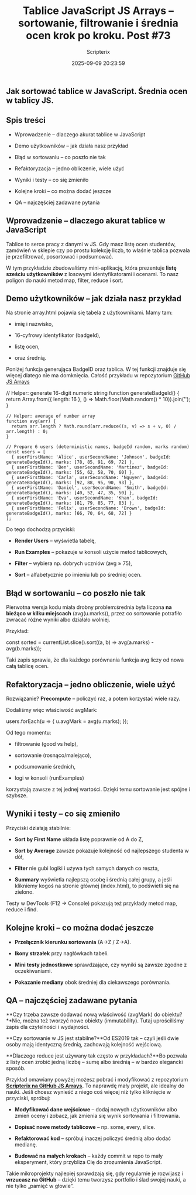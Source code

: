﻿---
title: "Tablice JavaScript JS Arrays – sortowanie, filtrowanie i średnia ocen krok po kroku. Post #73"
date: 2025-09-09 20:23:59
author: Scripterix
slug: tablice-javascript-js-arrays-sortowanie-filtrowanie-i-srednia-ocen-krok-po-kroku
post_id: 2048
categories:
  - "Coding Corner"
  - "Wyzwanie"
tags:
  - "js dom"
  - "programming"
original_url: "https://opengateweb.com/posts/tablice-javascript-js-arrays-sortowanie-filtrowanie-i-srednia-ocen-krok-po-kroku/"
---

## Jak sortować tablice w JavaScript. Średnia ocen w tablicy JS.

## Spis treści

- Wprowadzenie – dlaczego akurat tablice w JavaScript

- Demo użytkowników – jak działa nasz przykład

- Błąd w sortowaniu – co poszło nie tak

- Refaktoryzacja – jedno obliczenie, wiele użyć

- Wyniki i testy – co się zmieniło

- Kolejne kroki – co można dodać jeszcze

- QA – najczęściej zadawane pytania

## Wprowadzenie – dlaczego akurat tablice w JavaScript

Tablice to serce pracy z danymi w JS. Gdy masz listę ocen studentów, zamówień w sklepie czy po prostu kolekcję liczb, to właśnie tablica pozwala je przefiltrować, posortować i podsumować.

W tym przykładzie zbudowaliśmy mini-aplikację, która prezentuje **listę sześciu użytkowników** z losowymi identyfikatorami i ocenami. To nasz poligon do nauki metod map, filter, reduce i sort.

## Demo użytkowników – jak działa nasz przykład

Na stronie array.html pojawia się tabela z użytkownikami. Mamy tam:

- imię i nazwisko,

- 16-cyfrowy identyfikator (badgeId),

- listę ocen,

- oraz średnią.

Poniżej funkcja generująca BadgeID oraz tablica. W tej funkcji znajduje się więcej dlatego nie ma domknięcia. Całość przykładu w repozytorium [GitHub JS Arrays](https://github.com/Scripterix/Array-JS)

// Helper: generate 16-digit numeric string
    function generateBadgeId() {
      return Array.from({ length: 16 }, () => Math.floor(Math.random() * 10)).join('');
    }

    // Helper: average of number array
    function avg(arr) {
      return arr.length ? Math.round(arr.reduce((s, v) => s + v, 0) / arr.length) : 0;
    }

    // Prepare 6 users (deterministic names, badgeId random, marks random)
    const users = [
      { userFirstName: 'Alice', userSecondName: 'Johnson', badgeId: generateBadgeId(), marks: [78, 85, 91, 69, 72] },
      { userFirstName: 'Ben', userSecondName: 'Martinez', badgeId: generateBadgeId(), marks: [55, 62, 58, 70, 60] },
      { userFirstName: 'Carla', userSecondName: 'Nguyen', badgeId: generateBadgeId(), marks: [92, 88, 95, 90, 93] },
      { userFirstName: 'Daniel', userSecondName: 'Smith', badgeId: generateBadgeId(), marks: [40, 52, 47, 35, 50] },
      { userFirstName: 'Eva', userSecondName: 'Khan', badgeId: generateBadgeId(), marks: [81, 79, 85, 77, 83] },
      { userFirstName: 'Felix', userSecondName: 'Brown', badgeId: generateBadgeId(), marks: [66, 70, 64, 68, 72] }
    ];

Do tego dochodzą przyciski:

- **Render Users** – wyświetla tabelę,

- **Run Examples** – pokazuje w konsoli użycie metod tablicowych,

- **Filter** – wybiera np. dobrych uczniów (avg ≥ 75),

- **Sort** – alfabetycznie po imieniu lub po średniej ocen.

## Błąd w sortowaniu – co poszło nie tak

Pierwotna wersja kodu miała drobny problem:średnia była liczona **na bieżąco w kilku miejscach** (avg(u.marks)), przez co sortowanie potrafiło zwracać różne wyniki albo działało wolniej.

Przykład:

const sorted = currentList.slice().sort((a, b) => avg(a.marks) - avg(b.marks));

Taki zapis sprawia, że dla każdego porównania funkcja avg liczy od nowa całą tablicę ocen.

## Refaktoryzacja – jedno obliczenie, wiele użyć

Rozwiązanie? **Precompute** – policzyć raz, a potem korzystać wiele razy.

Dodaliśmy więc właściwość avgMark:

users.forEach(u => { 
  u.avgMark = avg(u.marks); 
});

Od tego momentu:

- filtrowanie (good vs help),

- sortowanie (rosnąco/malejąco),

- podsumowanie średnich,

- logi w konsoli (runExamples)

korzystają zawsze z tej jednej wartości. Dzięki temu sortowanie jest spójne i szybsze.

## Wyniki i testy – co się zmieniło

Przyciski działają stabilnie:

- **Sort by First Name** układa listę poprawnie od A do Z,

- **Sort by Average** zawsze pokazuje kolejność od najlepszego studenta w dół,

- **Filter** nie gubi logiki i używa tych samych danych co reszta,

- **Summary** wyświetla najlepszą osobę i średnią całej grupy, a jeśli klikniemy kogoś na stronie głównej (index.html), to podświetli się na zielono.

Testy w DevTools (F12 → Console) pokazują też przykłady metod map, reduce i find.

## Kolejne kroki – co można dodać jeszcze

- **Przełącznik kierunku sortowania** (A→Z / Z→A).

- **Ikony strzałek** przy nagłówkach tabeli.

- **Mini testy jednostkowe** sprawdzające, czy wyniki są zawsze zgodne z oczekiwaniami.

- **Pokazanie mediany** obok średniej dla ciekawszego porównania.

## QA – najczęściej zadawane pytania

**Czy trzeba zawsze dodawać nową właściwość (avgMark) do obiektu?**Nie, można też tworzyć nowe obiekty (immutability). Tutaj uprościliśmy zapis dla czytelności i wydajności.

**Czy sortowanie w JS jest stabilne?**Od ES2019 tak – czyli jeśli dwie osoby mają identyczną średnią, zachowają kolejność wejściową.

**Dlaczego reduce jest używany tak często w przykładach?**Bo pozwala z listy ocen zrobić jedną liczbę – sumę albo średnią – w bardzo elegancki sposób.

Przykład omawiany powyżej możesz pobrać i modyfikować z repozytorium **[Scripterix na GitHub JS Arrays](https://github.com/Scripterix/Array-JS).** To naprawdę mały projekt, ale idealny do nauki. Jeśli chcesz wynieść z niego coś więcej niż tylko kliknięcie w przyciski, spróbuj:

- **Modyfikować dane wejściowe** – dodaj nowych użytkowników albo zmień oceny i zobacz, jak zmienia się wynik sortowania i filtrowania.

- **Dopisać nowe metody tablicowe** – np. some, every, slice.

- **Refaktorować kod** – spróbuj inaczej policzyć średnią albo dodać medianę.

- **Budować na małych krokach** – każdy commit w repo to mały eksperyment, który przybliża Cię do zrozumienia JavaScript.

Takie mikroprojekty najlepiej sprawdzają się, gdy regularnie je rozwijasz i **wrzucasz na GitHub** – dzięki temu tworzysz portfolio i ślad swojej nauki, a nie tylko „pamięć w głowie”.
